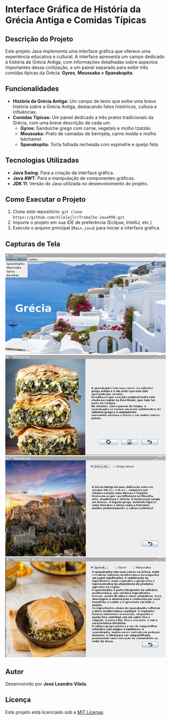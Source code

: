 # Interface Gráfica de História da Grécia Antiga e Comidas Típicas

## Descrição do Projeto

Este projeto Java implementa uma interface gráfica que oferece uma experiência educativa e cultural. A interface apresenta um campo dedicado à história da Grécia Antiga, com informações detalhadas sobre aspectos importantes dessa civilização, e um painel separado para exibir três comidas típicas da Grécia: **Gyros**, **Moussaka** e **Spanakopita**.

## Funcionalidades

- **História da Grécia Antiga:** Um campo de texto que exibe uma breve história sobre a Grécia Antiga, destacando fatos históricos, cultura e influências.
- **Comidas Típicas:** Um painel dedicado a três pratos tradicionais da Grécia, com uma breve descrição de cada um:
  - **Gyros:** Sanduíche grego com carne, vegetais e molho tzatziki.
  - **Moussaka:** Prato de camadas de berinjela, carne moída e molho béchamel.
  - **Spanakopita:** Torta folhada recheada com espinafre e queijo feta.

## Tecnologias Utilizadas

- **Java Swing**: Para a criação da interface gráfica.
- **Java AWT**: Para a manipulação de componentes gráficos.
- **JDK 11**: Versão do Java utilizada no desenvolvimento do projeto.

## Como Executar o Projeto

1. Clone este repositório: `git clone https://github.com/Vilelajlr/Trabalho-JavaPOO.git`
2. Importe o projeto em sua IDE de preferência (Eclipse, IntelliJ, etc.).
3. Execute o arquivo principal (`Main.java`) para iniciar a interface gráfica.

## Capturas de Tela

![Interface Principal do Projeto](projetopooimg1.png)
![Interface Spanakopita do Projeto](projetopooimg2.png)
![Interface História do Projeto](projetopooimg3.png)
![Interface Sobre do Projeto](projetopooimg4.png)

## Autor

Desenvolvido por **José Leandro Vilela**.

## Licença

Este projeto está licenciado sob a [MIT License](LICENSE).
